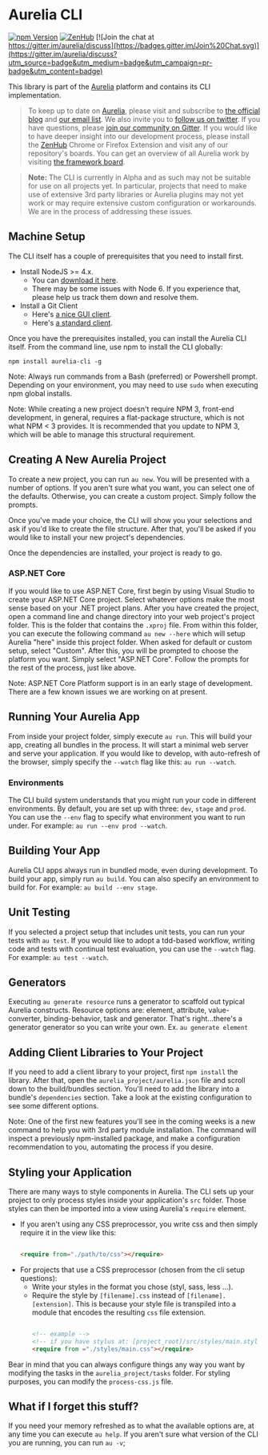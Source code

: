 # Aurelia CLI

[![npm Version](https://img.shields.io/npm/v/aurelia-cli.svg)](https://www.npmjs.com/package/aurelia-cli)
[![ZenHub](https://raw.githubusercontent.com/ZenHubIO/support/master/zenhub-badge.png)](https://zenhub.io)
[![Join the chat at https://gitter.im/aurelia/discuss](https://badges.gitter.im/Join%20Chat.svg)](https://gitter.im/aurelia/discuss?utm_source=badge&utm_medium=badge&utm_campaign=pr-badge&utm_content=badge)

This library is part of the [Aurelia](http://www.aurelia.io/) platform and contains its CLI implementation.

> To keep up to date on [Aurelia](http://www.aurelia.io/), please visit and subscribe to [the official blog](http://blog.durandal.io/) and [our email list](http://durandal.us10.list-manage1.com/subscribe?u=dae7661a3872ee02b519f6f29&id=3de6801ccc). We also invite you to [follow us on twitter](https://twitter.com/aureliaeffect). If you have questions, please [join our community on Gitter](https://gitter.im/aurelia/discuss). If you would like to have deeper insight into our development process, please install the [ZenHub](https://zenhub.io) Chrome or Firefox Extension and visit any of our repository's boards. You can get an overview of all Aurelia work by visiting [the framework board](https://github.com/aurelia/framework#boards).

> **Note:** The CLI is currently in Alpha and as such may not be suitable for use on all projects yet. In particular, projects that need to make use of extensive 3rd party libraries or Aurelia plugins may not yet work or may require extensive custom configuration or workarounds. We are in the process of addressing these issues.

## Machine Setup

The CLI itself has a couple of prerequisites that you need to install first.

* Install NodeJS >= 4.x.
    * You can [download it here](https://nodejs.org/en/).
    * There may be some issues with Node 6. If you experience that, please help us track them down and resolve them.
* Install a Git Client
    * Here's [a nice GUI client](https://desktop.github.com).
    * Here's [a standard client](https://git-scm.com).

Once you have the prerequisites installed, you can install the Aurelia CLI itself. From the command line, use npm to install the CLI globally:

```
npm install aurelia-cli -g
```

Note: Always run commands from a Bash (preferred) or Powershell prompt. Depending on your environment, you may need to use `sudo` when executing npm global installs.

Note: While creating a new project doesn't require NPM 3, front-end development, in general, requires a flat-package structure, which is not what NPM < 3 provides. It is recommended that you update to NPM 3, which will be able to manage this structural requirement.

## Creating A New Aurelia Project

To create a new project, you can run `au new`. You will be presented with a number of options. If you aren't sure what you want, you can select one of the defaults. Otherwise, you can create a custom project. Simply follow the prompts.

Once you've made your choice, the CLI will show you your selections and ask if you'd like to create the file structure. After that, you'll be asked if you would like to install your new project's dependencies.

Once the dependencies are installed, your project is ready to go.

### ASP.NET Core

If you would like to use ASP.NET Core, first begin by using Visual Studio to create your ASP.NET Core project. Select whatever options make the most sense based on your .NET project plans. After you have created the project, open a command line and change directory into your web project's project folder. This is the folder that contains the `.xproj` file. From within this folder, you can execute the following command `au new --here` which will setup Aurelia "here" inside this project folder. When asked for default or custom setup, select "Custom". After this, you will be prompted to choose the platform you want. Simply select "ASP.NET Core". Follow the prompts for the rest of the process, just like above.

Note: ASP.NET Core Platform support is in an early stage of development. There are a few known issues we are working on at present.

## Running Your Aurelia App

From inside your project folder, simply execute `au run`. This will build your app, creating all bundles in the process. It will start a minimal web server and serve your application. If you would like to develop, with auto-refresh of the browser, simply specify the `--watch` flag like this: `au run --watch`.

### Environments

The CLI build system understands that you might run your code in different environments. By default, you are set up with three: `dev`, `stage` and `prod`. You can use the `--env` flag to specify what environment you want to run under. For example: `au run --env prod --watch`.

## Building Your App

Aurelia CLI apps always run in bundled mode, even during development. To build your app, simply run `au build`. You can also specify an environment to build for. For example: `au build --env stage`.

## Unit Testing

If you selected a project setup that includes unit tests, you can run your tests with `au test`. If you would like to adopt a tdd-based workflow, writing code and tests with continual test evaluation, you can use the `--watch` flag. For example: `au test --watch`.

## Generators

Executing `au generate resource` runs a generator to scaffold out typical Aurelia constructs. Resource options are: element, attribute, value-converter, binding-behavior, task and generator. That's right...there's a generator generator so you can write your own. Ex. `au generate element`

## Adding Client Libraries to Your Project

If you need to add a client library to your project, first `npm install` the library. After that, open the `aurelia_project/aurelia.json` file and scroll down to the build/bundles section. You'll need to add the library into a bundle's `dependencies` section. Take a look at the existing configuration to see some different options.

Note: One of the first new features you'll see in the coming weeks is a new command to help you with 3rd party module installation. The command will inspect a previously npm-installed package, and make a configuration recommendation to you, automating the process if you desire.

## Styling your Application

There are many ways to style components in Aurelia. The CLI sets up your project to only process styles inside your application's `src` folder. Those styles can then be imported into a view using Aurelia's `require` element.

* If you aren't using any CSS preprocessor, you write css and then simply require it in the view like this:
    ```html
    
    <require from="./path/to/css"></require>
    
    ```
* For projects that use a CSS preprocessor (chosen from the cli setup questions):
  * Write your styles in the format you chose (styl, sass, less ...).
  * Require the style by `[filename].css` instead of `[filename].[extension]`. This is because
      your style file is transpiled into a module that encodes the resulting `css` file extension.
    ```html
    
    <!-- example -->
    <!-- if you have stylus at: [project_root]/src/styles/main.styl -->
    <require from ="./styles/main.css"></require>
    
    ```

Bear in mind that you can always configure things any way you want by modifying the tasks in the `aurelia_project/tasks` folder.
For styling purposes, you can modify the `process-css.js` file.

## What if I forget this stuff?

If you need your memory refreshed as to what the available options are, at any time you can execute `au help`. If you aren't sure what version of the CLI you are running, you can run `au -v`;
